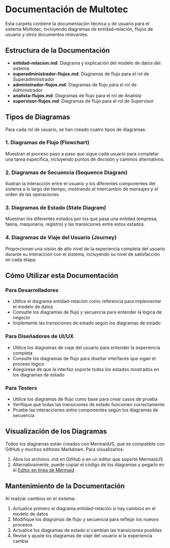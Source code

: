 # Documentación de Multotec

Esta carpeta contiene la documentación técnica y de usuario para el sistema Multotec, incluyendo diagramas de entidad-relación, flujos de usuario y otros documentos relevantes.

## Estructura de la Documentación

- **entidad-relacion.md**: Diagrama y explicación del modelo de datos del sistema
- **superadministrador-flujos.md**: Diagramas de flujo para el rol de Superadministrador
- **administrador-flujos.md**: Diagramas de flujo para el rol de Administrador
- **analista-flujos.md**: Diagramas de flujo para el rol de Analista
- **supervisor-flujos.md**: Diagramas de flujo para el rol de Supervisor

## Tipos de Diagramas

Para cada rol de usuario, se han creado cuatro tipos de diagramas:

### 1. Diagramas de Flujo (Flowchart)

Muestran el proceso paso a paso que sigue cada usuario para completar una tarea específica, incluyendo puntos de decisión y caminos alternativos.

### 2. Diagramas de Secuencia (Sequence Diagram)

Ilustran la interacción entre el usuario y los diferentes componentes del sistema a lo largo del tiempo, mostrando el intercambio de mensajes y el orden de las operaciones.

### 3. Diagramas de Estado (State Diagram)

Muestran los diferentes estados por los que pasa una entidad (empresa, faena, maquinaria, registro) y las transiciones entre estos estados.

### 4. Diagramas de Viaje del Usuario (Journey)

Proporcionan una visión de alto nivel de la experiencia completa del usuario durante su interacción con el sistema, incluyendo su nivel de satisfacción en cada etapa.

## Cómo Utilizar esta Documentación

### Para Desarrolladores

- Utilice el diagrama entidad-relación como referencia para implementar el modelo de datos
- Consulte los diagramas de flujo y secuencia para entender la lógica de negocio
- Implemente las transiciones de estado según los diagramas de estado

### Para Diseñadores de UI/UX

- Utilice los diagramas de viaje del usuario para entender la experiencia completa
- Consulte los diagramas de flujo para diseñar interfaces que sigan el proceso lógico
- Asegúrese de que la interfaz soporte todos los estados mostrados en los diagramas de estado

### Para Testers

- Utilice los diagramas de flujo como base para crear casos de prueba
- Verifique que todas las transiciones de estado funcionen correctamente
- Pruebe las interacciones entre componentes según los diagramas de secuencia

## Visualización de los Diagramas

Todos los diagramas están creados con MermaidJS, que es compatible con GitHub y muchos editores Markdown. Para visualizarlos:

1. Abra los archivos .md en GitHub o en un editor que soporte MermaidJS
2. Alternativamente, puede copiar el código de los diagramas y pegarlo en el [Editor en línea de Mermaid](https://mermaid.live/)

## Mantenimiento de la Documentación

Al realizar cambios en el sistema:

1. Actualice primero el diagrama entidad-relación si hay cambios en el modelo de datos
2. Modifique los diagramas de flujo y secuencia para reflejar los nuevos procesos
3. Actualice los diagramas de estado si cambian las transiciones posibles
4. Revise y ajuste los diagramas de viaje del usuario si la experiencia cambia 